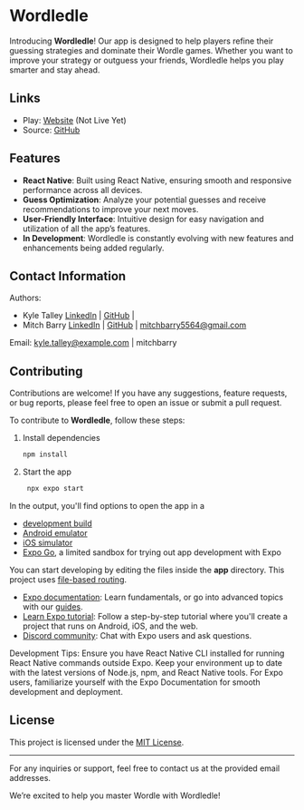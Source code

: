 # Wordledle

Introducing **Wordledle**! Our app is designed to help players refine their guessing strategies and dominate their Wordle games. Whether you want to improve your strategy or outguess your friends, Wordledle helps you play smarter and stay ahead.

## Links

- Play: [Website](...) (Not Live Yet)
- Source: [GitHub](TBD)

## Features

- **React Native**: Built using React Native, ensuring smooth and responsive performance across all devices.
- **Guess Optimization**: Analyze your potential guesses and receive recommendations to improve your next moves.
- **User-Friendly Interface**: Intuitive design for easy navigation and utilization of all the app’s features.
- **In Development**: Wordledle is constantly evolving with new features and enhancements being added regularly.

## Contact Information

Authors:
- Kyle Talley [LinkedIn](https://www.linkedin.com/in/kyledtalley/) | [GitHub](https://github.com/kyledtalley) | 
- Mitch Barry [LinkedIn](https://www.linkedin.com/in/mitch-barry/) | [GitHub](https://github.com/mitchbarry) | mitchbarry5564@gmail.com

Email: kyle.talley@example.com | mitchbarry

## Contributing

Contributions are welcome! If you have any suggestions, feature requests, or bug reports, please feel free to open an issue or submit a pull request.

To contribute to **Wordledle**, follow these steps:

1. Install dependencies

   ```bash
   npm install
   ```

2. Start the app

   ```bash
    npx expo start
   ```

In the output, you'll find options to open the app in a

- [development build](https://docs.expo.dev/develop/development-builds/introduction/)
- [Android emulator](https://docs.expo.dev/workflow/android-studio-emulator/)
- [iOS simulator](https://docs.expo.dev/workflow/ios-simulator/)
- [Expo Go](https://expo.dev/go), a limited sandbox for trying out app development with Expo

You can start developing by editing the files inside the **app** directory. This project uses [file-based routing](https://docs.expo.dev/router/introduction).

- [Expo documentation](https://docs.expo.dev/): Learn fundamentals, or go into advanced topics with our [guides](https://docs.expo.dev/guides).
- [Learn Expo tutorial](https://docs.expo.dev/tutorial/introduction/): Follow a step-by-step tutorial where you'll create a project that runs on Android, iOS, and the web.
- [Discord community](https://chat.expo.dev): Chat with Expo users and ask questions.

Development Tips:
Ensure you have React Native CLI installed for running React Native commands outside Expo.
Keep your environment up to date with the latest versions of Node.js, npm, and React Native tools.
For Expo users, familiarize yourself with the Expo Documentation for smooth development and deployment.

## License

This project is licensed under the [MIT License](LICENSE.md).

---

For any inquiries or support, feel free to contact us at the provided email addresses.

We’re excited to help you master Wordle with Wordledle!
